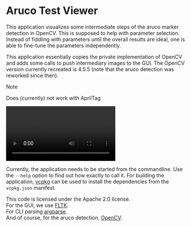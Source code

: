 # Aruco Test Viewer

This application visualizes some intermediate steps of the aruco marker detection in OpenCV.
This is supposed to help with parameter selection. Instead of fiddling with parameters until
the overall results are ideal, one is able to fine-tune the parameters independently.

This application essentially copies the private implementation of OpenCV and adds
some calls to push intermediary images to the GUI. The OpenCV version currently
recreated is 4.5.5 (note that the aruco detection was reworked since then).

> [!NOTE]  
> Does (currently) not work with AprilTag


![Showcase of UI, going through different tabs](docs/gui-showcase.webm)

Currently, the application needs to be started from the commandline. Use the `--help` option to find out how exactly to call it.
For building the application, [vcpkg](https://github.com/microsoft/vcpkg) can be used to install the dependencies from the `vcpkg.json` manifest.

This code is licensed under the Apache 2.0 license.  
For the GUI, we use [FLTK](https://github.com/fltk/fltk).  
For CLI parsing [argparse](https://github.com/p-ranav/argparse).  
And of course, for the aruco detection, [OpenCV](https://github.com/opencv/opencv).
